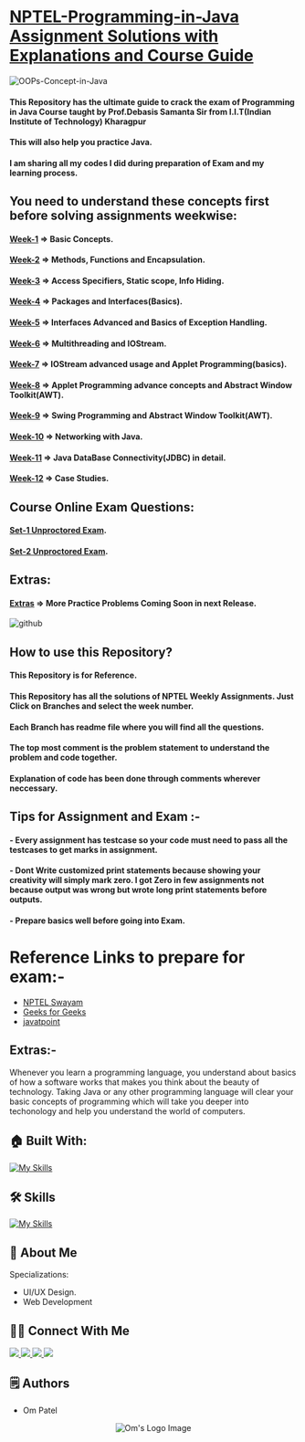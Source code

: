 # [NPTEL-Programming-in-Java Assignment Solutions with Explanations and Course Guide](https://github.com/omunite215/NPTEL-Programming-in-Java-Ultimate-Guide)

![OOPs-Concept-in-Java](https://github.com/omunite215/NPTEL-Programming-in-Java-Ultimate-Guide/assets/78680563/ad175f87-c0b9-402e-88c8-5e91c5dbcdff)

#### This Repository has the ultimate guide to crack the exam of Programming in Java Course taught by Prof.Debasis Samanta Sir from I.I.T(Indian Institute of Technology) Kharagpur
#### This will also help you practice Java.
#### I am sharing all my codes I did during preparation of Exam and my learning process.



## You need to understand these concepts first before solving assignments weekwise:
#### [Week-1](https://github.com/omunite215/NPTEL-Programming-in-Java-Ultimate-Guide/tree/WEEK-1) => Basic Concepts.
#### [Week-2](https://github.com/omunite215/NPTEL-Programming-in-Java-Ultimate-Guide/tree/WEEK-2) => Methods, Functions and Encapsulation.
#### [Week-3](https://github.com/omunite215/NPTEL-Programming-in-Java-Ultimate-Guide/tree/WEEK-3) => Access Specifiers, Static scope, Info Hiding.
#### [Week-4](https://github.com/omunite215/NPTEL-Programming-in-Java-Ultimate-Guide/tree/WEEK-4) => Packages and Interfaces(Basics).
#### [Week-5](https://github.com/omunite215/NPTEL-Programming-in-Java-Ultimate-Guide/tree/WEEK-5) => Interfaces Advanced and Basics of Exception Handling.
#### [Week-6](https://github.com/omunite215/NPTEL-Programming-in-Java-Ultimate-Guide/tree/WEEK-6) => Multithreading and IOStream.
#### [Week-7](https://github.com/omunite215/NPTEL-Programming-in-Java-Ultimate-Guide/tree/WEEK-7) => IOStream advanced usage and Applet Programming(basics).
#### [Week-8](https://github.com/omunite215/NPTEL-Programming-in-Java-Ultimate-Guide/tree/WEEK-8) => Applet Programming advance concepts and Abstract Window Toolkit(AWT).
#### [Week-9](https://github.com/omunite215/NPTEL-Programming-in-Java-Ultimate-Guide/tree/WEEK-9) => Swing Programming and Abstract Window Toolkit(AWT).
#### [Week-10](https://github.com/omunite215/NPTEL-Programming-in-Java-Ultimate-Guide/tree/WEEK-10) => Networking with Java.
#### [Week-11](https://github.com/omunite215/NPTEL-Programming-in-Java-Ultimate-Guide/tree/WEEK-11) => Java DataBase Connectivity(JDBC) in detail.
#### [Week-12](https://github.com/omunite215/NPTEL-Programming-in-Java-Ultimate-Guide/tree/WEEK-12) => Case Studies.

## Course Online Exam Questions:
#### [Set-1 Unproctored Exam](https://github.com/omunite215/NPTEL-Programming-in-Java-Ultimate-Guide/tree/SET-1_Unproctored_Exam).
#### [Set-2 Unproctored Exam](https://github.com/omunite215/NPTEL-Programming-in-Java-Ultimate-Guide/tree/SET-2_Unproctored_Exam).

## Extras:
#### [Extras](https://github.com/omunite215/NPTEL-Programming-in-Java-Ultimate-Guide/tree/Extras) => More Practice Problems Coming Soon in next Release.

![github](https://github.com/omunite215/NPTEL-Programming-in-Java-Ultimate-Guide/assets/78680563/f958981c-cb4a-4bcf-98e4-9ffb2c61b2bd)

## How to use this Repository?
#### This Repository is for Reference.
#### This Repository has all the solutions of NPTEL Weekly Assignments. Just Click on Branches and select the week number.
#### Each Branch has readme file where you will find all the questions.
#### The top most comment is the problem statement to understand the problem and code together.
#### Explanation of code has been done through comments wherever neccessary.

## Tips for Assignment and Exam :-
#### - Every assignment has testcase so your code must need to pass all the testcases to get marks in assignment.
#### - Dont Write customized print statements because showing your creativity will simply mark zero. I got Zero in few assignments not because output was wrong but wrote long print statements before outputs.
#### - Prepare basics well before going into Exam.

# Reference Links to prepare for exam:-
- [NPTEL Swayam](https://onlinecourses.nptel.ac.in/noc22_cs47/course)
- [Geeks for Geeks](https://www.geeksforgeeks.org/)
- [javatpoint](https://www.javatpoint.com/java-tutorial)

## Extras:-
Whenever you learn a programming language, you understand about basics of how a software works that makes you think about the beauty of technology. Taking Java or any other programming language will clear your basic concepts of programming which will take you deeper into techonology and help you understand the world of computers. 

## 🏠 Built With:

[![My Skills](https://skillicons.dev/icons?i=vscode,idea,git,github)](https://skillicons.dev)

## 🛠 Skills

[![My Skills](https://skillicons.dev/icons?i=java,git,github)](https://skillicons.dev)

## 🚀 About Me
Specializations:
- UI/UX Design.
- Web Development

## 🙋‍♂️ Connect With Me

<p align="left">
  <a href="https://skillicons.dev">
    <a href="https://github.com/omunite215">
      <img src="https://skillicons.dev/icons?i=github" />
    </a>
  </a>
   <a href="https://skillicons.dev">
    <a href="https://www.linkedin.com/in/om-patel-401068143/">
      <img src="https://skillicons.dev/icons?i=linkedin" />
    </a>
  </a>
  <a href="https://skillicons.dev">
    <a href="https://www.instagram.com/_21omp/">
      <img src="https://skillicons.dev/icons?i=instagram" />
    </a>
  </a>
   <a href="https://skillicons.dev">
    <a href="https://portfoliobyom.netlify.app/">
      <img src="https://skillicons.dev/icons?i=devto" />
    </a>
  </a>
</p>

## 🗒️ Authors
- Om Patel

<p align="center">
  <img src="https://github.com/omunite215/NPTEL-Programming-in-Java-Ultimate-Guide/assets/78680563/76f00912-3d82-4ead-bc8f-cfd11e15ed19" alt="Om's Logo Image"/>
</p>
